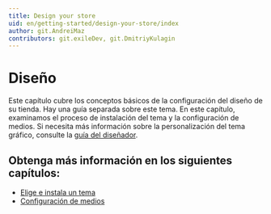 ```yaml
---
title: Design your store
uid: en/getting-started/design-your-store/index
author: git.AndreiMaz
contributors: git.exileDev, git.DmitriyKulagin
---
```


# Diseño

Este capítulo cubre los conceptos básicos de la configuración del diseño de su tienda. Hay una guía separada sobre este tema. En este capítulo, examinamos el proceso de instalación del tema y la configuración de medios. Si necesita más información sobre la personalización del tema gráfico, consulte la [guía del diseñador](xref:en/developer/design/index).

## Obtenga más información en los siguientes capítulos:

- [Elige e instala un tema](xref:en/getting-started/design-your-store/choose-and-install-a-theme)
- [Configuración de medios](xref:en/getting-started/design-your-store/media-settings)
